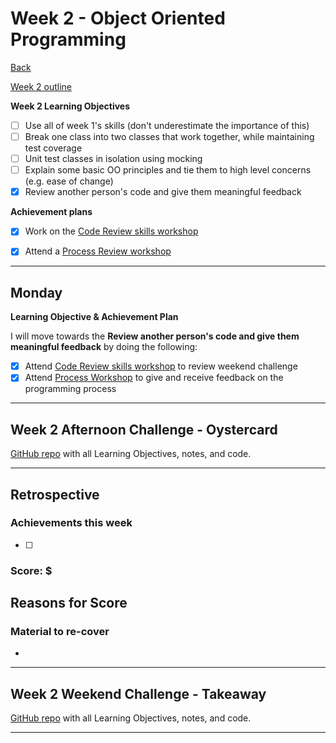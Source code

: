 # Week 2 - Object Oriented Programming

[Back](README.md)

[Week 2 outline](https://github.com/makersacademy/course/blob/master/week_outlines.md#week-2)

**Week 2 Learning Objectives**

- [ ] Use all of week 1's skills (don't underestimate the importance of this)
- [ ] Break one class into two classes that work together, while maintaining test coverage
- [ ] Unit test classes in isolation using mocking
- [ ] Explain some basic OO principles and tie them to high level concerns (e.g. ease of change)
- [x] Review another person's code and give them meaningful feedback

**Achievement plans**

- [x] Work on the [Code Review skills workshop]
- [x] Attend a [Process Review workshop](../process_workshop.md) 


---

## Monday

**Learning Objective & Achievement Plan**

I will move towards the **Review another person's code and give them meaningful feedback** by doing the following:

- [x] Attend [Code Review skills workshop] to review weekend challenge
- [x] Attend [Process Workshop](../process_workshop.md#23-march) to give and receive feedback on the programming process

---

## Week 2 Afternoon Challenge - Oystercard

[GitHub repo](https://github.com/hturnbull93/oystercard) with all Learning Objectives, notes, and code.

---

## Retrospective

### Achievements this week

- [ ] 

### Score: $

**Reasons for Score**
- 

### Material to re-cover

- 


---

## Week 2 Weekend Challenge - Takeaway

[GitHub repo](###) with all Learning Objectives, notes, and code.

---

<!-- Links -->

[Code Review skills workshop]: ../skills_workshops/code_review.md
